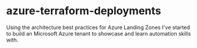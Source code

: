 # azure-terraform-deployments
Using the architecture best practices for Azure Landing Zones I've started to build an Microsoft Azure tenant to showcase and learn automation skills with.
